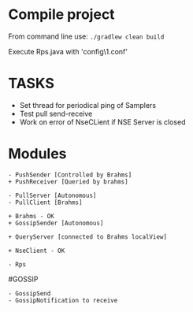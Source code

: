 # Compile project

From command line use:
`./gradlew clean build`

Execute Rps.java with
'config\1.conf'


# TASKS

- Set thread for periodical ping of Samplers 
- Test pull send-receive
- Work on error of NseCLient if NSE Server is closed
 
# Modules 
    - PushSender [Controlled by Brahms]
    + PushReceiver [Queried by brahms]
    
    - PullServer [Autonomous]          
    - PullClient [Brahms]
    
    + Brahms - OK
    + GossipSender [Autonomous]

    + QueryServer [connected to Brahms localView]
    
    + NseClient - OK
    
    - Rps
    
#GOSSIP

    - GossipSend
    - GossipNotification to receive 